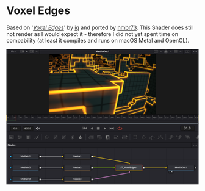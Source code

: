 Voxel Edges
===========

Based on '_[Voxel Edges](https://www.shadertoy.com/view/4dfGzs)_' by [iq](https://www.shadertoy.com/user/iq) and ported by [nmbr73](../Profiles/nmbr73.md). This Shader does still not render as I would expect it - therefore I did not yet spent time on compability (at least it compiles and runs on macOS Metal and OpenCL).

![screenshot](VoxelEdges_screenshot.png "VoxelEdges.fuse in DaVinci Resolve")
